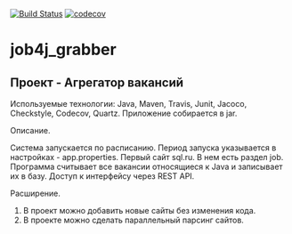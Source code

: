 [![Build Status](https://travis-ci.com/kamikhaylov/job4j_grabber.svg?branch=master)](https://travis-ci.com/kamikhaylov/job4j_grabber)
[![codecov](https://codecov.io/gh/kamikhaylov/job4j_grabber/branch/main/graph/badge.svg?token=415ADKU381)](https://codecov.io/gh/kamikhaylov/job4j_grabber)


# job4j_grabber
## Проект - Агрегатор вакансий

Используемые технологии: Java, Maven, Travis, Junit, Jacoco, Checkstyle, Codecov, Quartz.
Приложение собирается в jar.

Описание.

Система запускается по расписанию. Период запуска указывается в настройках - app.properties.
Первый сайт sql.ru. В нем есть раздел job. Программа считывает все вакансии относящиеся к Java и записывает их в базу.
Доступ к интерфейсу через REST API.

Расширение.

1. В проект можно добавить новые сайты без изменения кода.
2. В проекте можно сделать параллельный парсинг сайтов.